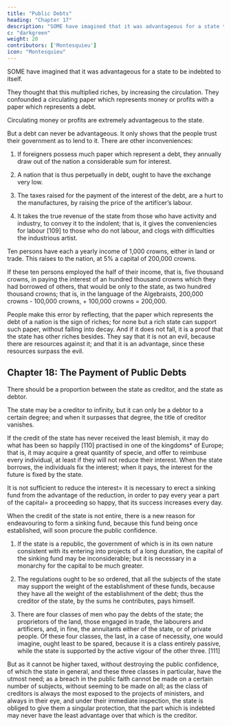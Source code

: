 ```yaml
---
title: "Public Debts"
heading: "Chapter 17"
description: "SOME have imagined that it was advantageous for a state to be indebted to itself"
c: "darkgreen"
weight: 20
contributors: ['Montesquieu']
icon: "Montesquieu"
---
```





SOME have imagined that it was advantageous for a state to be indebted to itself. 

They thought that this multiplied riches, by increasing the circulation. They confounded a circulating paper which represents money or profits <!-- , or a circulating paper which is the sign of the profits that a company has, or will make by commerce, --> with a paper which represents a debt. 

Circulating money or profits are extremely advantageous to the state. 

But a debt can never be advantageous. It only shows that the people trust their government as to lend to it. There are other inconveniences:

<!-- = and all that we can expect from it is, that individuals have a good security from the government for their money. But let us see the inconveniencies which result from it. -->

1. If foreigners possess much paper which represent a debt, they annually draw out of the nation a considerable sum for interest.

2. A nation that is thus perpetually in debt, ought to have the exchange very low.

3. The taxes raised for the payment of the interest of the debt, are a hurt to the manufactures, by raising the price of the artificer’s labour.

4. It takes the true revenue of the state from those who have activity and industry, to convey it to the indolent; that is, it gives the conveniencies for labour [109] to those who do not labour, and clogs with difficulties the industrious artist.


Ten persons have each a yearly income of 1,000 crowns, either in land or trade. This raises to the nation, at 5% a capital of 200,000 crowns. 

If these ten persons employed the half of their income, that is, five thousand crowns, in paying the interest of an hundred thousand crowns which they had borrowed of others, that would be only to the state, as two hundred thousand crowns; that is, in the language of the Algebraists, 200,000 crowns - 100,000 crowns, + 100,000 crowns = 200,000.

People make this error by reflecting, that the paper which represents the debt of a nation is the sign of riches; for none but a rich state can support such paper, without falling into decay. And if it does not fall, it is a proof that the state has other riches besides. They say that it is not an evil, because there are resources against it; and that it is an advantage, since these resources surpass the evil.



## Chapter 18: The Payment of Public Debts

There should be a proportion between the state as creditor, and the state as debtor. 

The state may be a creditor to infinity, but it can only be a debtor to a certain degree; and when it surpasses that degree, the title of creditor vanishes.

If the credit of the state has never received the least blemish, it may do what has been so happily [110] practised in one of the kingdoms* of Europe; that is, it may acquire a great quantity of specie, and offer to reimbuse every individual, at least if they will not reduce their interest. When the state borrows, the individuals fix the interest; when it pays, the interest for the future is fixed by the state.

It is not sufficient to reduce the interest= it is necessary to erect a sinking fund from the advantage of the reduction, in order to pay every year a part of the capital= a proceeding so happy, that its success increases every day.

When the credit of the state is not entire, there is a new reason for endeavouring to form a sinking fund, because this fund being once established, will soon procure the public confidence.

1. If the state is a republic, the government of which is in its own nature consistent with its entering into projects of a long duration, the capital of the sinking fund may be inconsiderable; but it is necessary in a monarchy for the capital to be much greater.

2. The regulations ought to be so ordered, that all the subjects of the state may support the weight of the establishment of these funds, because they have all the weight of the establishment of the debt; thus the creditor of the state, by the sums he contributes, pays himself.

3. There are four classes of men who pay the debts of the state; the proprietors of the land, those engaged in trade, the labourers and artificers, and, in fine, the annuitants either of the state, or of private people. Of these four classes, the last, in a case of necessity, one would imagine, ought least to be spared, because it is a class entirely passive, while the state is supported by the active vigour of the other three. [111]

But as it cannot be higher taxed, without destroying the public confidence, of which the state in general, and these three classes in particular, have the utmost need; as a breach in the public faith cannot be made on a certain number of subjects, without seeming to be made on all; as the class of creditors is always the most exposed to the projects of ministers, and always in their eye, and under their immediate inspection, the state is obliged to give them a singular protection, that the part which is indebted may never have the least advantage over that which is the creditor.